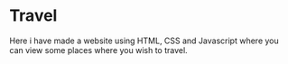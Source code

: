 # Travel
Here i have made a website using HTML, CSS and Javascript where you can view some places where you wish to travel.
